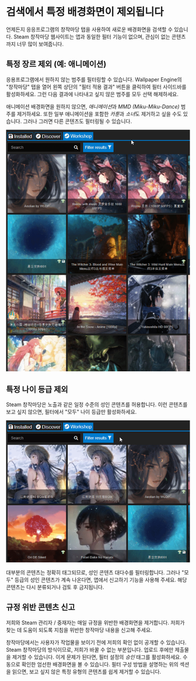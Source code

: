 # 검색에서 특정 배경화면이 제외됩니다

언제든지 응응프로그램의 창작마당 탭을 사용하여 새로운 배경화면을 검색할 수 있습니다. Steam 창작마당 웹사이트는 앱과 동일한 필터 기능이 없으며, 관심이 없는 콘텐츠까지 너무 많이 보여줍니다.

## 특정 장르 제외 (예: 애니메이션)

응용프로그램에서 원하지 않는 범주를 필터링할 수 있습니다. Wallpaper Engine의 "창작마당" 탭을 열어 왼쪽 상단의 "필터 적용 결과" 버튼을 클릭하여 필터 사이드바를 활성화하세요. 그런 다음 결과에 나타내고 싶지 않은 범주를 모두 선택 해제하세요.

애니메이션 배경화면을 원하지 않으면, *애니메이션*과 *MMD (Miku-Miku-Dance)* 범주를 제거하세요. 또한 일부 애니메이션을 포함한 *카툰*과 *소녀*도 제거하고 싶을 수도 있습니다. 그러나 그러면 다른 콘텐츠도 필터링될 수 있습니다.

![필터 사이드바에서 원하지 않는 범주 모두 선택 해제](./categories.gif)

## 특정 나이 등급 제외

Steam 창작마당은 노출과 같은 일정 수준의 성인 콘텐츠를 허용합니다. 이런 콘텐츠를 보고 싶지 않으면, 필터에서 "모두" 나이 등급만 활성화하세요.

![필터 사이드바에서 "성인" 및 "의심스러운" 나이 등급 선택 해제](./ageratings.gif)

대부분의 콘텐츠는 정확히 태그되므로, 성인 콘텐츠 대다수를 필터링합니다. 그러나 "모두" 등급의 성인 콘텐츠가 계속 나온다면, 앱에서 신고하기 기능을 사용해 주세요. 해당 콘텐츠는 다시 분류되거나 검토 후 금지됩니다.

## 규정 위반 콘텐츠 신고

저희와 Steam 관리자 / 중재자는 매일 규정을 위반한 배경화면을 제거합니다. 저희가 찾는 데 도움이 되도록 지침을 위반한 창작마당 내용을 신고해 주세요.

창작마당에서는 사용자가 작업물을 보이기 전에 저희의 확인 없이 공개할 수 있습니다. Steam 창작마당의 방식이므로, 저희가 바꿀 수 없는 부분입니다. 업로드 후에만 제출물을 제거할 수 있습니다. 이게 문제가 된다면, 필터 설정의 *승인* 태그를 활성화하세요. 수동으로 확인한 엄선한 배경화면을 볼 수 있습니다. 필터 구성 방법을 설명하는 위의 섹션을 읽으면, 보고 싶지 않은 특정 유형의 콘텐츠를 쉽게 제거할 수 있습니다.